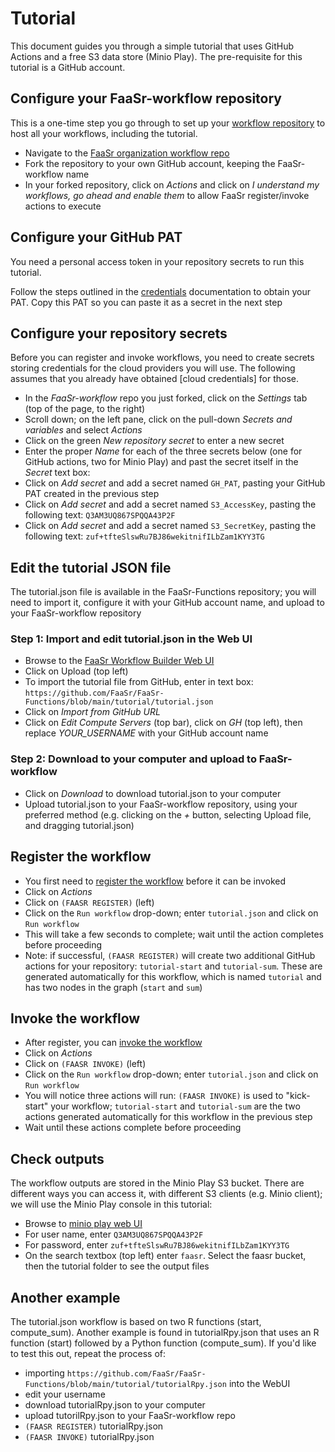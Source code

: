 # Tutorial

This document guides you through a simple tutorial that uses GitHub Actions and a free S3 data store (Minio Play). The pre-requisite for this tutorial is a GitHub account.

## Configure your FaaSr-workflow repository

This is a one-time step you go through to set up your [workflow repository] to host all your workflows, including the tutorial.

- Navigate to the [FaaSr organization workflow repo](https://github.com/FaaSr/FaaSr-workflow)
- Fork the repository to your own GitHub account, keeping the FaaSr-workflow name
- In your forked repository, click on _Actions_ and click on _I understand my workflows, go ahead and enable them_ to allow FaaSr register/invoke actions to execute

## Configure your GitHub PAT

You need a personal access token in your repository secrets to run this tutorial. 

Follow the steps outlined in the [credentials] documentation to obtain your PAT. Copy this PAT so you can paste it as a secret in the next step

## Configure your repository secrets

Before you can register and invoke workflows, you need to create secrets storing credentials for the cloud providers you will use. The following assumes that you already have obtained [cloud credentials] for those.

- In the _FaaSr-workflow_ repo you just forked, click on the _Settings_ tab (top of the page, to the right)
- Scroll down; on the left pane, click on the pull-down _Secrets and variables_ and select _Actions_
- Click on the green _New repository secret_ to enter a new secret
- Enter the proper _Name_ for each of the three secrets below (one for GitHub actions, two for Minio Play) and past the secret itself in the _Secret_ text box:
- Click on _Add secret_ and add a secret named `GH_PAT`, pasting your GitHub PAT created in the previous step
- Click on _Add secret_ and add a secret named `S3_AccessKey`, pasting the following text: `Q3AM3UQ867SPQQA43P2F`
- Click on _Add secret_ and add a secret named `S3_SecretKey`, pasting the following text: `zuf+tfteSlswRu7BJ86wekitnifILbZam1KYY3TG`

## Edit the tutorial JSON file

The tutorial.json file is available in the FaaSr-Functions repository; you will need to import it, configure it with your GitHub account name, and upload to your FaaSr-workflow repository

### Step 1: Import and edit tutorial.json in the Web UI

- Browse to the [FaaSr Workflow Builder Web UI]
- Click on Upload (top left)
- To import the tutorial file from GitHub, enter in text box: `https://github.com/FaaSr/FaaSr-Functions/blob/main/tutorial/tutorial.json`
- Click on _Import from GitHub URL_
- Click on _Edit Compute Servers_ (top bar), click on _GH_ (top left), then replace _YOUR_USERNAME_ with your GitHub account name

### Step 2: Download to your computer and upload to FaaSr-workflow

- Click on _Download_ to download tutorial.json to your computer
- Upload tutorial.json to your FaaSr-workflow repository, using your preferred method (e.g. clicking on the _+_ button, selecting Upload file, and dragging tutorial.json)

## Register the workflow

- You first need to [register the workflow] before it can be invoked
- Click on _Actions_
- Click on `(FAASR REGISTER)` (left)
- Click on the `Run workflow` drop-down; enter `tutorial.json` and click on `Run workflow`
- This will take a few seconds to complete; wait until the action completes before proceeding
- Note: if successful, `(FAASR REGISTER)` will create two additional GitHub actions for your repository: `tutorial-start` and `tutorial-sum`. These are generated automatically for this workflow, which is named `tutorial` and has two nodes in the graph (`start` and `sum`)

## Invoke the workflow

- After register, you can [invoke the workflow] 
- Click on _Actions_
- Click on `(FAASR INVOKE)` (left)
- Click on the `Run workflow` drop-down; enter `tutorial.json` and click on `Run workflow`
- You will notice three actions will run: `(FAASR INVOKE)` is used to "kick-start" your workflow; `tutorial-start` and `tutorial-sum` are the two actions generated automatically for this workflow in the previous step
- Wait until these actions complete before proceeding

## Check outputs

The workflow outputs are stored in the Minio Play S3 bucket. There are different ways you can access it, with different S3 clients (e.g. Minio client); we will use the Minio Play console in this tutorial:

- Browse to [minio play web UI](https://play.min.io:9443/login)
- For user name, enter `Q3AM3UQ867SPQQA43P2F`
- For password, enter `zuf+tfteSlswRu7BJ86wekitnifILbZam1KYY3TG`
- On the search textbox (top left) enter `faasr`. Select the faasr bucket, then the tutorial folder to see the output files

## Another example

The tutorial.json workflow is based on two R functions (start, compute_sum). Another example is found in tutorialRpy.json that uses an R function (start) followed by a Python function (compute_sum). If you'd like to test this out, repeat the process of:

- importing `https://github.com/FaaSr/FaaSr-Functions/blob/main/tutorial/tutorialRpy.json` into the WebUI
- edit your username
- download tutorialRpy.json to your computer
- upload tutorilRpy.json to your FaaSr-workflow repo
- `(FAASR REGISTER)` tutorialRpy.json
- `(FAASR INVOKE)` tutorialRpy.json


[workflow repository]: workflow_repo.md
[credentials]: credentials.md
[FaaSr Workflow Builder Web UI]: workflows.md
[register the workflow]: register_workflow.md
[invoke the workflow]: invoke_workflow.md
